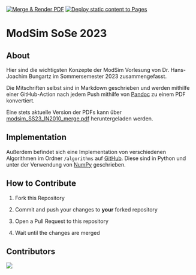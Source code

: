 [![Merge & Render PDF](https://github.com/ManuelLerchner/modsim/actions/workflows/render.yml/badge.svg)](https://github.com/ManuelLerchner/modsim/actions/workflows/render.yml)
[![Deploy static content to Pages](https://github.com/ManuelLerchner/modsim/actions/workflows/static.yml/badge.svg)](https://github.com/ManuelLerchner/modsim/actions/workflows/static.yml)

# ModSim SoSe 2023

## About

Hier sind die wichtigsten Konzepte der ModSim Vorlesung von Dr. Hans-Joachim Bungartz im Sommersemester 2023 zusammengefasst.

Die Mitschriften selbst sind in Markdown geschrieben und werden mithilfe einer GitHub-Action nach jedem Push mithilfe von [Pandoc](https://pandoc.org/) zu einem PDF konvertiert.

Eine stets aktuelle Version der PDFs kann über [modsim_SS23_IN2010_merge.pdf](https://manuellerchner.github.io/modsim/modsim_SS23_IN2010_merge.pdf) heruntergeladen werden.

## Implementation

Außerdem befindet sich eine Implementation von verschiedenen Algorithmen im Ordner `/algorithms` auf [GitHub](https://github.com/ManuelLerchner/modsim). Diese sind in Python und unter der Verwendung von [NumPy](https://numpy.org/) geschrieben.

## How to Contribute

1. Fork this Repository

2. Commit and push your changes to **your** forked repository

3. Open a Pull Request to this repository

4. Wait until the changes are merged

## Contributors

<a href="https://github.com/ManuelLerchner/modsim/graphs/contributors">
  <img src="https://contrib.rocks/image?repo=ManuelLerchner/modsim" />
</a>
